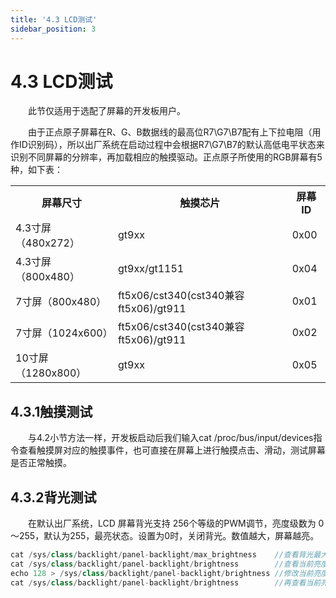 ```yaml
---
title: '4.3 LCD测试'
sidebar_position: 3
---
```


# 4.3 LCD测试

&emsp;&emsp;此节仅适用于选配了屏幕的开发板用户。

&emsp;&emsp;由于正点原子屏幕在R、G、B数据线的最高位R7\G7\B7配有上下拉电阻（用作ID识别码），所以出厂系统在启动过程中会根据R7\G7\B7的默认高低电平状态来识别不同屏幕的分辨率，再加载相应的触摸驱动。正点原子所使用的RGB屏幕有5种，如下表：


<div class="stm32mp135_center-table-div">
<table class="stm32mp135_center-table">
  <tr>
    <th>屏幕尺寸</th>
    <th>触摸芯片</th>
    <th>屏幕ID</th>
  </tr>
  <tr>
    <td>4.3寸屏（480x272）</td>
    <td>gt9xx</td>
    <td>0x00</td>
  </tr>
  <tr>
    <td>4.3寸屏（800x480）</td>
    <td>gt9xx/gt1151</td>
    <td>0x04</td>
  </tr>
  <tr>
    <td>7寸屏（800x480）</td>
    <td>ft5x06/cst340(cst340兼容ft5x06)/gt911</td>
    <td>0x01</td>
  </tr>
  <tr>
    <td>7寸屏（1024x600）</td>
    <td>ft5x06/cst340(cst340兼容ft5x06)/gt911</td>
    <td>0x02</td>
  </tr>
  <tr>
    <td>10寸屏（1280x800）</td>
    <td>gt9xx</td>
    <td>0x05</td>
  </tr>
</table>
</div>

## 4.3.1触摸测试

&emsp;&emsp;与4.2小节方法一样，开发板启动后我们输入cat /proc/bus/input/devices指令查看触摸屏对应的触摸事件，也可直接在屏幕上进行触摸点击、滑动，测试屏幕是否正常触摸。

## 4.3.2背光测试

&emsp;&emsp;在默认出厂系统，LCD 屏幕背光支持 256个等级的PWM调节，亮度级数为 0～255，默认为255，最亮状态。设置为0时，关闭背光。数值越大，屏幕越亮。

```c#
cat /sys/class/backlight/panel-backlight/max_brightness    //查看背光最大亮度等级
cat /sys/class/backlight/panel-backlight/brightness        //查看当前亮度等级
echo 128 > /sys/class/backlight/panel-backlight/brightness //修改当前亮度等级，观察屏的亮度变化
cat /sys/class/backlight/panel-backlight/brightness        //再查看当前亮度等级
```








